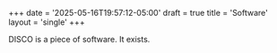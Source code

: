 +++
date = '2025-05-16T19:57:12-05:00'
draft = true
title = 'Software'
layout = 'single'
+++

DISCO is a piece of software. It exists.
